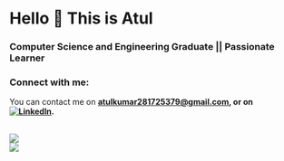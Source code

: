 # Hello 👋 This is Atul

### Computer Science and Engineering Graduate || Passionate Learner

### Connect with me:
<!-- Actual text -->

You can contact me on <strong>atulkumar281725379@gmail.com<strong>, or on [![LinkedIn][2.2]][2].

<!-- Icons -->

[1.2]: http://i.imgur.com/wWzX9uB.png (twitter icon without padding)
[2.2]: https://raw.githubusercontent.com/MartinHeinz/MartinHeinz/master/linkedin-3-16.png (LinkedIn icon without padding)

<!-- Links to your social media accounts -->

[1]: https://twitter.com/Abhishek_825
[2]: https://www.linkedin.com/in/atulkumar15/



<br />

<img align="center" src="https://github-readme-stats.vercel.app/api/top-langs/?username=xtmat&theme=dark" />
<br/>
<img align="center" src="https://github-readme-stats.vercel.app/api?username=xtmat&show_icons=true&theme=dark"/>
